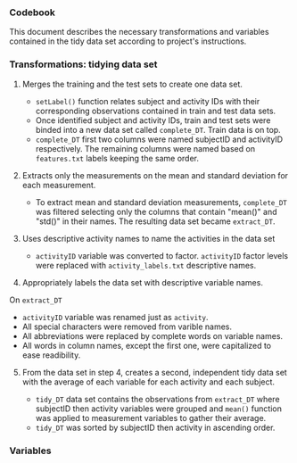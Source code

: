 ### Codebook

This document describes the necessary transformations and variables contained in the 
tidy data set according to project's instructions.

### Transformations: tidying data set

1. Merges the training and the test sets to create one data set.

   * `setLabel()` function relates subject and activity IDs with their corresponding 
      observations contained in train and test data sets.
   * Once identified subject and activity IDs, train and test sets were binded into a 
     new data set called `complete_DT`. Train data is on top.
   * `complete_DT` first two columns were named subjectID and activityID respectively. 
     The remaining columns were named based on `features.txt` labels keeping the same order.
 
2. Extracts only the measurements on the mean and standard deviation for each measurement. 

   *  To extract mean and standard deviation measurements, `complete_DT` was filtered selecting 
   only the columns that contain "mean()" and "std()" in their names. The resulting 
   data set became `extract_DT`.
   
3. Uses descriptive activity names to name the activities in the data set

   *  `activityID` variable was converted to factor. `activityID` factor levels
      were replaced with `activity_labels.txt` descriptive names. 
   
4. Appropriately labels the data set with descriptive variable names. 
  
  On `extract_DT`
  
   * `activityID` variable was renamed just as `activity`.
   * All special characters were removed from varible names.
   * All abbreviations were replaced by complete words on variable names.
   * All words in column names, except the first one, were capitalized to ease 
   readibility.

5. From the data set in step 4, creates a second, independent tidy data set 
   with the average of each variable for each activity and each subject. 
   
   *  `tidy_DT` data set contains the observations from `extract_DT` where subjectID then activity 
      variables were grouped and `mean()` function was applied to measurement variables
      to gather their average.
   *  `tidy_DT` was sorted by subjectID then activity in ascending order.

### Variables